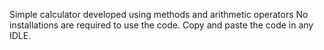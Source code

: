 Simple calculator developed using methods and arithmetic operators
No installations are required to use the code. Copy and paste the code in any IDLE.

